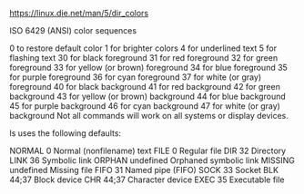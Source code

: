 https://linux.die.net/man/5/dir_colors

ISO 6429 (ANSI) color sequences

 0     to restore default color
 1     for brighter colors
 4     for underlined text
 5     for flashing text
30     for black foreground
31     for red foreground
32     for green foreground
33     for yellow (or brown) foreground
34     for blue foreground
35     for purple foreground
36     for cyan foreground
37     for white (or gray) foreground
40     for black background
41     for red background
42     for green background
43     for yellow (or brown) background
44     for blue background
45     for purple background
46     for cyan background
47     for white (or gray) background
Not all commands will work on all systems or display devices.

ls uses the following defaults:

NORMAL   0       Normal (nonfilename) text
FILE     0       Regular file
DIR      32      Directory
LINK     36      Symbolic link
ORPHAN   undefined       Orphaned symbolic link
MISSING  undefined       Missing file
FIFO     31      Named pipe (FIFO)
SOCK     33      Socket
BLK      44;37   Block device
CHR      44;37   Character device
EXEC     35      Executable file
